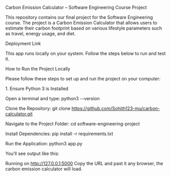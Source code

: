 Carbon Emission Calculator – Software Engineering Course Project

This repository contains our final project for the Software Engineering course.
The project is a Carbon Emission Calculator that allows users to estimate their carbon footprint based on various lifestyle parameters such as travel, energy usage, and diet.

Deployment Link

This app runs locally on your system. Follow the steps below to run and test it.

How to Run the Project Locally

Please follow these steps to set up and run the project on your computer:

1.⁠ ⁠Ensure Python 3 is Installed

Open a terminal and type: python3 --version

Clone the Repository: git clone https://github.com/Sohith123-mu/carbon-calculator.git

Navigate to the Project Folder: cd software-engineering-project

Install Dependencies: pip install -r requirements.txt

Run the Application: python3 app.py

You’ll see output like this:

Running on http://127.0.0.1:5000
Copy the URL and past it any browser, the carbon emission calculator will load.

